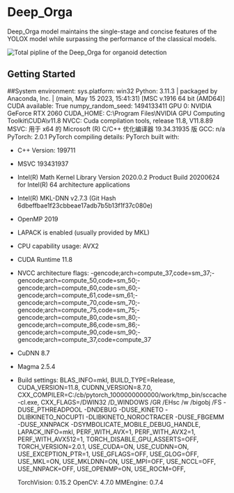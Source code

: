 # Deep_Orga
Deep_Orga model maintains the single-stage and concise features of the YOLOX model while surpassing the performance of the classical models.

![Total pipline of the Deep_Orga for organoid detection](https://github.com/sibet-lb/Deep_Orga/blob/main/Graphical%20Abstract.png)


## Getting Started
##System environment:
    sys.platform: win32
    Python: 3.11.3 | packaged by Anaconda, Inc. | (main, May 15 2023, 15:41:31) [MSC v.1916 64 bit (AMD64)]
    CUDA available: True
    numpy_random_seed: 1494133411
    GPU 0: NVIDIA GeForce RTX 2060
    CUDA_HOME: C:\Program Files\NVIDIA GPU Computing Toolkit\CUDA\v11.8
    NVCC: Cuda compilation tools, release 11.8, V11.8.89
    MSVC: 用于 x64 的 Microsoft (R) C/C++ 优化编译器 19.34.31935 版
    GCC: n/a
    PyTorch: 2.0.1
    PyTorch compiling details: PyTorch built with:
  - C++ Version: 199711
  - MSVC 193431937
  - Intel(R) Math Kernel Library Version 2020.0.2 Product Build 20200624 for Intel(R) 64 architecture applications
  - Intel(R) MKL-DNN v2.7.3 (Git Hash 6dbeffbae1f23cbbeae17adb7b5b13f1f37c080e)
  - OpenMP 2019
  - LAPACK is enabled (usually provided by MKL)
  - CPU capability usage: AVX2
  - CUDA Runtime 11.8
  - NVCC architecture flags: -gencode;arch=compute_37,code=sm_37;-gencode;arch=compute_50,code=sm_50;-gencode;arch=compute_60,code=sm_60;-gencode;arch=compute_61,code=sm_61;-gencode;arch=compute_70,code=sm_70;-gencode;arch=compute_75,code=sm_75;-gencode;arch=compute_80,code=sm_80;-gencode;arch=compute_86,code=sm_86;-gencode;arch=compute_90,code=sm_90;-gencode;arch=compute_37,code=compute_37
  - CuDNN 8.7
  - Magma 2.5.4
  - Build settings: BLAS_INFO=mkl, BUILD_TYPE=Release, CUDA_VERSION=11.8, CUDNN_VERSION=8.7.0, CXX_COMPILER=C:/cb/pytorch_1000000000000/work/tmp_bin/sccache-cl.exe, CXX_FLAGS=/DWIN32 /D_WINDOWS /GR /EHsc /w /bigobj /FS -DUSE_PTHREADPOOL -DNDEBUG -DUSE_KINETO -DLIBKINETO_NOCUPTI -DLIBKINETO_NOROCTRACER -DUSE_FBGEMM -DUSE_XNNPACK -DSYMBOLICATE_MOBILE_DEBUG_HANDLE, LAPACK_INFO=mkl, PERF_WITH_AVX=1, PERF_WITH_AVX2=1, PERF_WITH_AVX512=1, TORCH_DISABLE_GPU_ASSERTS=OFF, TORCH_VERSION=2.0.1, USE_CUDA=ON, USE_CUDNN=ON, USE_EXCEPTION_PTR=1, USE_GFLAGS=OFF, USE_GLOG=OFF, USE_MKL=ON, USE_MKLDNN=ON, USE_MPI=OFF, USE_NCCL=OFF, USE_NNPACK=OFF, USE_OPENMP=ON, USE_ROCM=OFF, 

    TorchVision: 0.15.2
    OpenCV: 4.7.0
    MMEngine: 0.7.4
